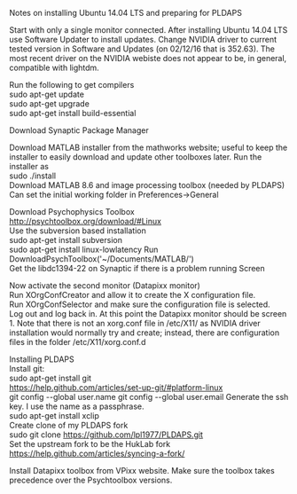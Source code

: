 Notes on installing Ubuntu 14.04 LTS and preparing for PLDAPS

Start with only a single monitor connected.
After installing Ubuntu 14.04 LTS use Software Updater to install updates.
Change NVIDIA driver to current tested version in Software and Updates (on 02/12/16 that is 352.63).  The most recent driver on the NVIDIA webiste does not appear to be, in general, compatible with lightdm.

Run the following to get compilers  
sudo apt-get update  
sudo apt-get upgrade  
sudo apt-get install build-essential  

Download Synaptic Package Manager

Download MATLAB installer from the mathworks website; useful to keep the installer to easily download and update other toolboxes later.  Run the installer as  
sudo ./install  
Download MATLAB 8.6 and image processing toolbox (needed by PLDAPS)
Can set the initial working folder in Preferences->General

Download Psychophysics Toolbox  
http://psychtoolbox.org/download/#Linux  
Use the subversion based installation  
sudo apt-get install subversion  
sudo apt-get install linux-lowlatency 
Run DownloadPsychToolbox('~/Documents/MATLAB/')  
Get the libdc1394-22 on Synaptic if there is a problem running Screen  

Now activate the second monitor (Datapixx monitor)  
Run XOrgConfCreator and allow it to create the X configuration file.  
Run XOrgConfSelector and make sure the configuration file is selected.  
Log out and log back in.  At this point the Datapixx monitor should be screen 1.  Note that there is not an xorg.conf file in /etc/X11/ as NVIDIA driver installation would normally try and create; instead, there are configuration files in the folder /etc/X11/xorg.conf.d  

Installing PLDAPS  
Install git:  
sudo apt-get install git  
https://help.github.com/articles/set-up-git/#platform-linux  
git config --global user.name <my name>
git config --global user.email <my email address>
Generate the ssh key.  I use the name as a passphrase.  
sudo apt-get install xclip  
Create clone of my PLDAPS fork  
sudo git clone https://github.com/lpl1977/PLDAPS.git  
Set the upstream fork to be the HukLab fork  
https://help.github.com/articles/syncing-a-fork/  

Install Datapixx toolbox from VPixx website.  Make sure the toolbox takes precedence over the Psychtoolbox versions.
